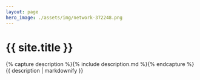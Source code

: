 ```yaml
---
layout: page
hero_image: ./assets/img/network-372248.png
---
```

<div class="container">
  <h1 class="title">{{ site.title }}</h1>
  {% capture description %}{% include description.md %}{% endcapture %}
  {{ description | markdownify }}
</div>
